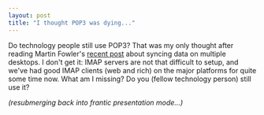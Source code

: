 ```yaml
---
layout: post
title: "I thought POP3 was dying..."
---
```




Do technology people still use POP3? That was my only thought after reading Martin Fowler's <a href="http://martinfowler.com/bliki/MultipleDesktops.html">recent post</a> about syncing data on multiple desktops. I don't get it: IMAP servers are not that difficult to setup, and we've had good IMAP clients (web and rich) on the major platforms for quite some time now. What am I missing? Do you (fellow technology person) still use it?

<p><em>(resubmerging back into frantic presentation mode...)</em></p>


